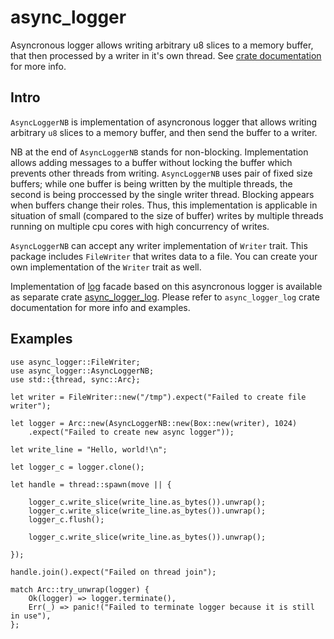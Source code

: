 # async_logger

Asyncronous logger allows writing arbitrary u8 slices to a memory buffer, that then processed by a writer in it's own thread.
See [crate documentation](https://docs.rs/async_logger/) for more info.

## Intro

`AsyncLoggerNB` is implementation of asyncronous logger that allows writing arbitrary `u8`
slices to a memory buffer, and then send the buffer to a writer. 

NB at the end of `AsyncLoggerNB` stands for non-blocking. Implementation allows adding messages to a buffer without locking
the buffer which prevents other threads from writing. `AsyncLoggerNB` uses pair of fixed size buffers; 
while one buffer is being written by the multiple threads, the second is being proccessed by the
single writer thread. Blocking appears when buffers change their roles.
Thus, this implementation is applicable in situation of small (compared to the size of buffer) writes
by multiple threads running on multiple cpu cores with high concurrency of writes.

`AsyncLoggerNB` can accept any writer implementation of `Writer` trait. This package includes
`FileWriter` that writes data to a file. You can create your own implementation of the `Writer`
trait as well.

Implementation of [log](https://docs.rs/log) facade based on this asyncronous logger is available as separate crate
[async_logger_log](https://docs.rs/async_logger_log). Please refer to `async_logger_log` crate documentation for more info and examples.

## Examples

```
use async_logger::FileWriter;
use async_logger::AsyncLoggerNB;
use std::{thread, sync::Arc};

let writer = FileWriter::new("/tmp").expect("Failed to create file writer");

let logger = Arc::new(AsyncLoggerNB::new(Box::new(writer), 1024)
    .expect("Failed to create new async logger"));

let write_line = "Hello, world!\n";

let logger_c = logger.clone();

let handle = thread::spawn(move || {

    logger_c.write_slice(write_line.as_bytes()).unwrap();
    logger_c.write_slice(write_line.as_bytes()).unwrap();
    logger_c.flush();

    logger_c.write_slice(write_line.as_bytes()).unwrap();

});

handle.join().expect("Failed on thread join");

match Arc::try_unwrap(logger) {
    Ok(logger) => logger.terminate(),
    Err(_) => panic!("Failed to terminate logger because it is still in use"),
};
```


